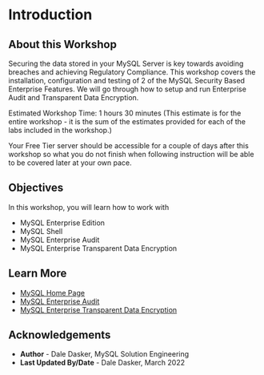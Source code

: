 # Introduction

## About this Workshop

Securing the data stored in your MySQL Server is key towards avoiding breaches and achieving Regulatory Compliance.  This workshop covers the installation, configuration and testing of 2 of the MySQL Security Based Enterprise Features.  We will go through how to setup and run Enterprise Audit and Transparent Data Encryption.

Estimated Workshop Time: 1 hours 30 minutes (This estimate is for the entire workshop - it is the sum of the estimates provided for each of the labs included in the workshop.)

Your Free Tier server should be accessible for a couple of days after this workshop so what you do not finish when following instruction will be able to be covered later at your own pace.


## Objectives

In this workshop, you will learn how to work with 
- MySQL Enterprise Edition
- MySQL Shell
- MySQL Enterprise Audit
- MySQL Enterprise Transparent Data Encryption 

## Learn More

* [MySQL Home Page](https://www.mysql.com/)
* [MySQL Enterprise Audit](https://dev.mysql.com/doc/refman/8.0/en/audit-log.html)
* [MySQL Enterprise Transparent Data Encryption](https://dev.mysql.com/doc/refman/8.0/en/innodb-data-encryption.html)

## Acknowledgements
* **Author** - Dale Dasker, MySQL Solution Engineering
* **Last Updated By/Date** - Dale Dasker, March 2022
